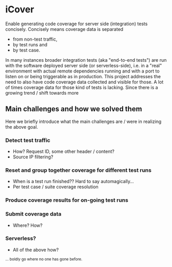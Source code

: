 # iCover
Enable generating code coverage for server side (integration) tests concisely. Concisely means coverage data is separated
* from non-test traffic,
* by test runs and
* by test case.

In many instances broader integration tests (aka "end-to-end tests") are run with the software deployed server side (or serverless-side), i.e. in a "real" environment with actual remote dependencies running and with a port to listen on or being triggerable as in production. This project addresses the need to also have code coverage data collected and visible for those. A lot of times coverage data for those kind of tests is lacking. Since there is a growing trend / shift towards more 

## Main challenges and how we solved them
Here we briefly introduce what the main challenges are / were in realizing the above goal.

### Detect test traffic
* How? Request ID, some other header / content?
* Source IP filtering? 
### Reset and group together coverage for different test runs
* When is a test run finished?? Hard to say automagically…
* Per test case / suite coverage resolution
### Produce coverage results for on-going test runs
### Submit coverage data
* Where? How?
### Serverless?
* All of the above how?


<sub>... boldly go where no one has gone before.</sub>
